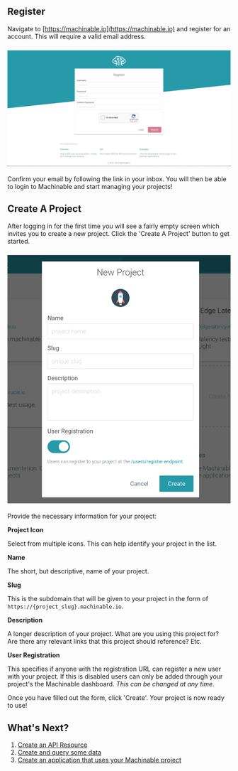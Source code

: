 ## Register

Navigate to [https://machinable.io](https://machinable.io) and register for an account. This will require a valid email address.

### ![machinable register](img/register.png)

Confirm your email by following the link in your inbox. You will then be able to login to Machinable and start managing your projects!

## Create A Project

After logging in for the first time you will see a fairly empty screen which invites you to create a new project. Click the 'Create A Project' button to get started.

### ![machinable register](img/new_project.png)

Provide the necessary information for your project:

**Project Icon**

Select from multiple icons. This can help identify your project in the list.

**Name**

The short, but descriptive, name of your project.

**Slug**

This is the subdomain that will be given to your project in the form of `https://{project_slug}.machinable.io`.

**Description**

A longer description of your project. What are you using this project for? Are there any relevant links that this project should reference? Etc.

**User Registration**

This specifies if anyone with the registration URL can register a new user with your project. If this is disabled users can only be added through your project's the Machinable dashboard. _This can be changed at any time_.

Once you have filled out the form, click 'Create'. Your project is now ready to use!

## What's Next?

1. [Create an API Resource](/documentation/projects/resources/)
2. [Create and query some data](/documentation/querying_data/crud/)
3. [Create an application that uses your Machinable project](/documentation/reference/sample_projects/)

<br/>